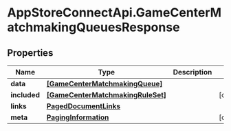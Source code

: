 # AppStoreConnectApi.GameCenterMatchmakingQueuesResponse

## Properties

Name | Type | Description | Notes
------------ | ------------- | ------------- | -------------
**data** | [**[GameCenterMatchmakingQueue]**](GameCenterMatchmakingQueue.md) |  | 
**included** | [**[GameCenterMatchmakingRuleSet]**](GameCenterMatchmakingRuleSet.md) |  | [optional] 
**links** | [**PagedDocumentLinks**](PagedDocumentLinks.md) |  | 
**meta** | [**PagingInformation**](PagingInformation.md) |  | [optional] 


